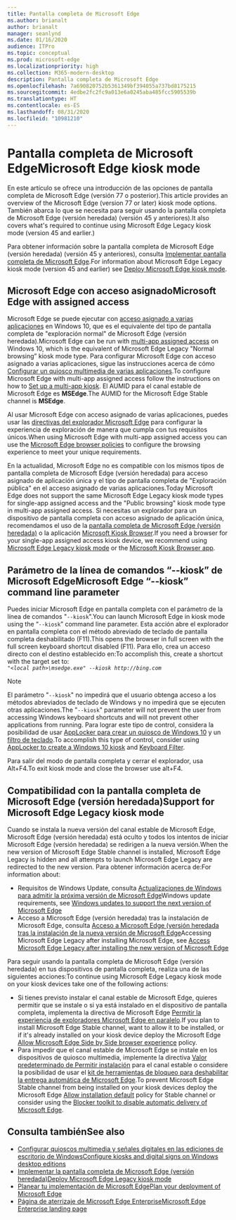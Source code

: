 ```yaml
---
title: Pantalla completa de Microsoft Edge
ms.author: brianalt
author: brianalt
manager: seanlynd
ms.date: 01/16/2020
audience: ITPro
ms.topic: conceptual
ms.prod: microsoft-edge
ms.localizationpriority: high
ms.collection: M365-modern-desktop
description: Pantalla completa de Microsoft Edge
ms.openlocfilehash: 7a690820752b5361349bf394055a737bd8175215
ms.sourcegitcommit: 4edbe2fc2fc9a013e6a0245aba485fcc5905539b
ms.translationtype: HT
ms.contentlocale: es-ES
ms.lasthandoff: 08/31/2020
ms.locfileid: "10981210"
---
```

# <span data-ttu-id="feeac-103">Pantalla completa de Microsoft Edge</span><span class="sxs-lookup"><span data-stu-id="feeac-103">Microsoft Edge kiosk mode</span></span>

<span data-ttu-id="feeac-104">En este artículo se ofrece una introducción de las opciones de pantalla completa de Microsoft Edge (versión 77 o posterior).</span><span class="sxs-lookup"><span data-stu-id="feeac-104">This article provides an overview of the Microsoft Edge (version 77 or later) kiosk mode options.</span></span> <span data-ttu-id="feeac-105">También abarca lo que se necesita para seguir usando la pantalla completa de Microsoft Edge (versión heredada) (versión 45 y anteriores).</span><span class="sxs-lookup"><span data-stu-id="feeac-105">It also covers what's required to continue using Microsoft Edge Legacy kiosk mode (version 45 and earlier.)</span></span>

<span data-ttu-id="feeac-106">Para obtener información sobre la pantalla completa de Microsoft Edge (versión heredada) (versión 45 y anteriores), consulta [Implementar pantalla completa de Microsoft Edge](https://aka.ms/edgekioskmode).</span><span class="sxs-lookup"><span data-stu-id="feeac-106">For information about Microsoft Edge Legacy kiosk mode (version 45 and earlier) see [Deploy Microsoft Edge kiosk mode](https://aka.ms/edgekioskmode).</span></span>

## <span data-ttu-id="feeac-107">Microsoft Edge con acceso asignado</span><span class="sxs-lookup"><span data-stu-id="feeac-107">Microsoft Edge with assigned access</span></span>

<span data-ttu-id="feeac-108">Microsoft Edge se puede ejecutar con [acceso asignado a varias aplicaciones](https://docs.microsoft.com/windows/configuration/lock-down-windows-10-to-specific-apps) en Windows 10, que es el equivalente del tipo de pantalla completa de "exploración normal" de Microsoft Edge (versión heredada).</span><span class="sxs-lookup"><span data-stu-id="feeac-108">Microsoft Edge can be run with [multi-app assigned access](https://docs.microsoft.com/windows/configuration/lock-down-windows-10-to-specific-apps) on Windows 10, which is the equivalent of Microsoft Edge Legacy "Normal browsing” kiosk mode type.</span></span> <span data-ttu-id="feeac-109">Para configurar Microsoft Edge con acceso asignado a varias aplicaciones, sigue las instrucciones acerca de cómo [Configurar un quiosco multimedia de varias aplicaciones](https://docs.microsoft.com/windows/configuration/lock-down-windows-10-to-specific-apps).</span><span class="sxs-lookup"><span data-stu-id="feeac-109">To configure Microsoft Edge with multi-app assigned access follow the instructions on how to [Set up a multi-app kiosk](https://docs.microsoft.com/windows/configuration/lock-down-windows-10-to-specific-apps).</span></span> <span data-ttu-id="feeac-110">El AUMID para el canal estable de Microsoft Edge es **MSEdge**.</span><span class="sxs-lookup"><span data-stu-id="feeac-110">The AUMID for the Microsoft Edge Stable channel is **MSEdge**.</span></span>

<span data-ttu-id="feeac-111">Al usar Microsoft Edge con acceso asignado de varias aplicaciones, puedes usar las [directivas del explorador Microsoft Edge](microsoft-edge-policies.md) para configurar la experiencia de exploración de manera que cumpla con tus requisitos únicos.</span><span class="sxs-lookup"><span data-stu-id="feeac-111">When using Microsoft Edge with multi-app assigned access you can use the [Microsoft Edge browser policies](microsoft-edge-policies.md) to configure the browsing experience to meet your unique requirements.</span></span>

<span data-ttu-id="feeac-112">En la actualidad, Microsoft Edge no es compatible con los mismos tipos de pantalla completa de Microsoft Edge (versión heredada) para acceso asignado de aplicación única y el tipo de pantalla completa de "Exploración pública" en el acceso asignado de varias aplicaciones.</span><span class="sxs-lookup"><span data-stu-id="feeac-112">Today Microsoft Edge does not support the same Microsoft Edge Legacy kiosk mode types for single-app assigned access and the "Public browsing" kiosk mode type in multi-app assigned access.</span></span> <span data-ttu-id="feeac-113">Si necesitas un explorador para un dispositivo de pantalla completa con acceso asignado de aplicación única, recomendamos el uso de la [pantalla completa de Microsoft Edge (versión heredada)](https://aka.ms/edgekioskmode) o la aplicación [Microsoft Kiosk Browser](https://www.microsoft.com/p/kiosk-browser/9ngb5s5xg2kp?activetab=pivot:overviewtab).</span><span class="sxs-lookup"><span data-stu-id="feeac-113">If you need a browser for your single-app assigned access kiosk device, we recommend using [Microsoft Edge Legacy kiosk mode](https://aka.ms/edgekioskmode) or the [Microsoft Kiosk Browser app](https://www.microsoft.com/p/kiosk-browser/9ngb5s5xg2kp?activetab=pivot:overviewtab).</span></span> 

## <span data-ttu-id="feeac-114">Parámetro de la línea de comandos “--kiosk” de Microsoft Edge</span><span class="sxs-lookup"><span data-stu-id="feeac-114">Microsoft Edge “--kiosk” command line parameter</span></span>

<span data-ttu-id="feeac-115">Puedes iniciar Microsoft Edge en pantalla completa con el parámetro de la línea de comandos "`--kiosk`".</span><span class="sxs-lookup"><span data-stu-id="feeac-115">You can launch Microsoft Edge in kiosk mode using the “`--kiosk`” command line parameter.</span></span> <span data-ttu-id="feeac-116">Esta acción abre el explorador en pantalla completa con el método abreviado de teclado de pantalla completa deshabilitado (F11).</span><span class="sxs-lookup"><span data-stu-id="feeac-116">This opens the browser in full screen with the full screen keyboard shortcut disabled (F11).</span></span> <span data-ttu-id="feeac-117">Para ello, crea un acceso directo con el destino establecido en:</span><span class="sxs-lookup"><span data-stu-id="feeac-117">To accomplish this, create a shortcut with the target set to:</span></span><br>
*`"<local path>\msedge.exe" --kiosk http://bing.com`*

> [!NOTE]
> <span data-ttu-id="feeac-118">El parámetro "`--kiosk`" no impedirá que el usuario obtenga acceso a los métodos abreviados de teclado de Windows y no impedirá que se ejecuten otras aplicaciones.</span><span class="sxs-lookup"><span data-stu-id="feeac-118">The "`--kiosk`" parameter will not prevent the user from accessing Windows keyboard shortcuts and will not prevent other applications from running.</span></span> <span data-ttu-id="feeac-119">Para lograr este tipo de control, considera la posibilidad de usar [AppLocker para crear un quiosco de Windows 10](https://docs.microsoft.com/windows/configuration/lock-down-windows-10-applocker) y un [filtro de teclado](https://docs.microsoft.com/windows-hardware/customize/enterprise/keyboardfilter).</span><span class="sxs-lookup"><span data-stu-id="feeac-119">To accomplish this type of control, consider using [AppLocker to create a Windows 10 kiosk](https://docs.microsoft.com/windows/configuration/lock-down-windows-10-applocker) and [Keyboard Filter](https://docs.microsoft.com/windows-hardware/customize/enterprise/keyboardfilter).</span></span>

<span data-ttu-id="feeac-120">Para salir del modo de pantalla completa y cerrar el explorador, usa Alt+F4.</span><span class="sxs-lookup"><span data-stu-id="feeac-120">To exit kiosk mode and close the browser use alt+F4.</span></span>

## <span data-ttu-id="feeac-121">Compatibilidad con la pantalla completa de Microsoft Edge (versión heredada)</span><span class="sxs-lookup"><span data-stu-id="feeac-121">Support for Microsoft Edge Legacy kiosk mode</span></span>

<span data-ttu-id="feeac-122">Cuando se instala la nueva versión del canal estable de Microsoft Edge, Microsoft Edge (versión heredada) está oculto y todos los intentos de iniciar Microsoft Edge (versión heredada) se redirigen a la nueva versión.</span><span class="sxs-lookup"><span data-stu-id="feeac-122">When the new version of Microsoft Edge Stable channel is installed, Microsoft Edge Legacy is hidden and all attempts to launch Microsoft Edge Legacy are redirected to the new version.</span></span> <span data-ttu-id="feeac-123">Para obtener información acerca de:</span><span class="sxs-lookup"><span data-stu-id="feeac-123">For information about:</span></span>

- <span data-ttu-id="feeac-124">Requisitos de Windows Update, consulta [Actualizaciones de Windows para admitir la próxima versión de Microsoft Edge](microsoft-edge-sysupdate-windows-updates.md)</span><span class="sxs-lookup"><span data-stu-id="feeac-124">Windows update requirements, see [Windows updates to support the next version of Microsoft Edge](microsoft-edge-sysupdate-windows-updates.md)</span></span> 
- <span data-ttu-id="feeac-125">Acceso a Microsoft Edge (versión heredada) tras la instalación de Microsoft Edge, consulta [Acceso a Microsoft Edge (versión heredada tras la instalación de la nueva versión de Microsoft Edge](microsoft-edge-sysupdate-access-old-edge.md)</span><span class="sxs-lookup"><span data-stu-id="feeac-125">Accessing Microsoft Edge Legacy after installing Microsoft Edge,  see [Access Microsoft Edge Legacy after installing the new version of Microsoft Edge](microsoft-edge-sysupdate-access-old-edge.md)</span></span>
 
<span data-ttu-id="feeac-126">Para seguir usando la pantalla completa de Microsoft Edge (versión heredada) en tus dispositivos de pantalla completa, realiza una de las siguientes acciones:</span><span class="sxs-lookup"><span data-stu-id="feeac-126">To continue using Microsoft Edge Legacy kiosk mode on your kiosk devices take one of the following actions:</span></span> 

- <span data-ttu-id="feeac-127">Si tienes previsto instalar el canal estable de Microsoft Edge, quieres permitir que se instale o si ya está instalado en el dispositivo de pantalla completa, implementa la directiva de Microsoft Edge [Permitir la experiencia de exploradores Microsoft Edge en paralelo](https://docs.microsoft.com/deployedge/microsoft-edge-update-policies#allowsxs).</span><span class="sxs-lookup"><span data-stu-id="feeac-127">If you plan to install Microsoft Edge Stable channel, want to allow it to be installed, or if it's already installed on your kiosk device deploy the Microsoft Edge [Allow Microsoft Edge Side by Side browser experience](https://docs.microsoft.com/deployedge/microsoft-edge-update-policies#allowsxs) policy.</span></span>
- <span data-ttu-id="feeac-128">Para impedir que el canal estable de Microsoft Edge se instale en los dispositivos de quiosco multimedia, implemente la directiva [Valor predeterminado de Permitir instalación](https://docs.microsoft.com/deployedge/microsoft-edge-update-policies#allow-installation-default) para el canal estable o considere la posibilidad de usar el [kit de herramientas de bloqueo para deshabilitar la entrega automática de Microsoft Edge](microsoft-edge-blocker-toolkit.md).</span><span class="sxs-lookup"><span data-stu-id="feeac-128">To prevent Microsoft Edge Stable channel from being installed on your kiosk devices deploy the Microsoft Edge [Allow installation default](https://docs.microsoft.com/deployedge/microsoft-edge-update-policies#allow-installation-default) policy for Stable channel or consider using the [Blocker toolkit to disable automatic delivery of Microsoft Edge](microsoft-edge-blocker-toolkit.md).</span></span> 

## <span data-ttu-id="feeac-129">Consulta también</span><span class="sxs-lookup"><span data-stu-id="feeac-129">See also</span></span>

- [<span data-ttu-id="feeac-130">Configurar quioscos multimedia y señales digitales en las ediciones de escritorio de Windows</span><span class="sxs-lookup"><span data-stu-id="feeac-130">Configure kiosks and digital signs on Windows desktop editions</span></span>](https://docs.microsoft.com/windows/configuration/kiosk-methods)
- [<span data-ttu-id="feeac-131">Implementar la pantalla completa de Microsoft Edge (versión heredada)</span><span class="sxs-lookup"><span data-stu-id="feeac-131">Deploy Microsoft Edge Legacy kiosk mode</span></span>](https://aka.ms/edgekioskmode) 
- [<span data-ttu-id="feeac-132">Planear tu implementación de Microsoft Edge</span><span class="sxs-lookup"><span data-stu-id="feeac-132">Plan your deployment of Microsoft Edge</span></span>](deploy-edge-plan-deployment.md)
- [<span data-ttu-id="feeac-133">Página de aterrizaje de Microsoft Edge Enterprise</span><span class="sxs-lookup"><span data-stu-id="feeac-133">Microsoft Edge Enterprise landing page</span></span>](https://aka.ms/EdgeEnterprise)
